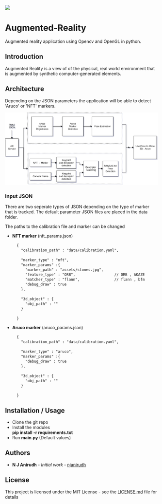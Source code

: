 <img src="https://cdn-images-1.medium.com/max/428/1*5bSooyDhHPPSsarNzBQr1w.png" width="150">    

# Augmented-Reality

Augmented reality application using Opencv and OpenGL in python.

## Introduction

Augmented Reality is a view of of the physical, real world environment that is augmented by synthetic computer-generated elements.

## Architecture

Depending on the JSON parameters the application will be able to detect 'Aruco' or 'NFT' markers.

<img src="https://github.com/njanirudh/Augmented-Reality/blob/master/assets/architecture.png" width="600">    


### Input JSON  

There are two seperate types of JSON depending on the type of marker that is tracked.
The default parameter JSON files are placed in the data folder.

The paths to the calibration file and marker can be changed  

* __NFT marker__  (nft_params.json)
        
        {    
          "calibration_path" : "data/calibration.yaml",
          
          "marker_type" : "nft",    
          "marker_params" :{      
            "marker_path" : "assets/stones.jpg",    
            "feature_type" : "ORB",                  // ORB , AKAZE
            "matcher_type" : "flann",                // flann , bfm
            "debug_draw" : true    
          },
        
          "3d_object" : {    
            "obj_path" : ""    
          }
        
        }

* __Aruco marker__   (aruco_params.json)

        {   
          "calibration_path" : "data/calibration.yaml",    
          
          "marker_type" : "aruco",    
          "marker_params" :{   
            "debug_draw" : true   
          },
        
          "3d_object" : {   
            "obj_path" : ""   
          }   
    
        }


## Installation / Usage

* Clone the git repo
* Install the modules    
        __pip install -r requirements.txt__
* Run __main.py__ (Default values)

## Authors

* **N J Anirudh** - *Initial work* - [njanirudh](https://github.com/njanirudh)

## License

This project is licensed under the MIT License - see the [LICENSE.md](LICENSE.md) file for details







